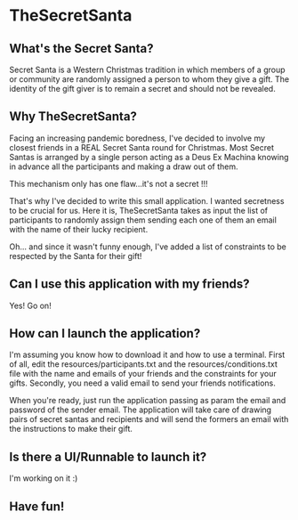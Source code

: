 # TheSecretSanta


## What's the Secret Santa? 
Secret Santa is a Western Christmas tradition in which members of a group or community are randomly assigned a person to whom they give a gift. 
The identity of the gift giver is to remain a secret and should not be revealed. 


## Why TheSecretSanta?
Facing an increasing pandemic boredness, I've decided to involve my closest friends in a REAL Secret Santa round for Christmas. Most Secret Santas is arranged
by a single person acting as a Deus Ex Machina knowing in advance all the participants and making a draw out of them. 

This mechanism only has one flaw...it's not a secret !!!

That's why I've decided to write this small application. I wanted secretness to be crucial for us. Here it is, TheSecretSanta takes as input the list of participants
to randomly assign them sending each one of them an email with the name of their lucky recipient.

Oh... and since it wasn't funny enough, I've added a list of constraints to be respected by the Santa for their gift!


## Can I use this application with my friends?
Yes! Go on! 


## How can I launch the application?
I'm assuming you know how to download it and how to use a terminal.
First of all, edit the resources/participants.txt and the resources/conditions.txt file with the name and emails of your friends and the constraints for your gifts.
Secondly, you need a valid email to send your friends notifications.

When you're ready, just run the application passing as param the email and password of the sender email. The application will take care of drawing pairs of secret santas and recipients and will send the formers an email with the instructions to make their gift. 


## Is there a UI/Runnable to launch it?
I'm working on it :)


## Have fun!
